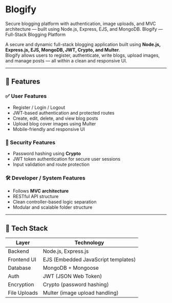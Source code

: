 # Blogify
Secure blogging platform with authentication, image uploads, and MVC architecture — built using Node.js, Express, EJS, and MongoDB.
Blogify — Full-Stack Blogging Platform

A secure and dynamic full-stack blogging application built using **Node.js, Express.js, EJS, MongoDB, JWT, Crypto, and Multer**.  
Blogify allows users to register, authenticate, write blogs, upload images, and manage posts — all within a clean and responsive UI.

---

## 🚀 Features

### ✅ User Features
- Register / Login / Logout
- JWT-based authentication and protected routes
- Create, edit, delete, and view blog posts
- Upload blog cover images using Multer
- Mobile-friendly and responsive UI

### 🔐 Security Features
- Password hashing using **Crypto**
- JWT token authentication for secure user sessions
- Input validation and route protection

### 🛠️ Developer / System Features
- Follows **MVC architecture**
- RESTful API structure
- Clean controller-based logic separation
- Modular and scalable folder structure

---

## 🧰 Tech Stack

| Layer | Technology |
|--------|------------|
| Backend | Node.js, Express.js |
| Frontend UI | EJS (Embedded JavaScript templates) |
| Database | MongoDB + Mongoose |
| Auth | JWT (JSON Web Token) |
| Encryption | Crypto (password hashing) |
| File Uploads | Multer (image upload handling) |
